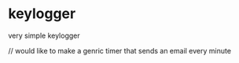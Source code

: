 # keylogger

very simple keylogger

// would like to make a genric timer that sends an email every minute
